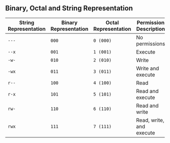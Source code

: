 ## Binary, Octal and String Representation


| String Representation | Binary Representation | Octal Representation   | Permission Description       |
|-----------------------|-----------------------|------------------------|------------------------------|
| `---`                 | `000`                 | `0 (000)`              | No permissions               |
| `--x`                 | `001`                 | `1 (001)`              | Execute                      |
| `-w-`                 | `010`                 | `2 (010)`              | Write                        |
| `-wx`                 | `011`                 | `3 (011)`              | Write and execute            |
| `r--`                 | `100`                 | `4 (100)`              | Read                         |
| `r-x`                 | `101`                 | `5 (101)`              | Read and execute             |
| `rw-`                 | `110`                 | `6 (110)`              | Read and write               |
| `rwx`                 | `111`                 | `7 (111)`              | Read, write, and execute     |